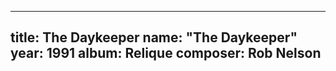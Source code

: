 
---
title: The Daykeeper
name: "The Daykeeper"
year:  1991
album: Relique
composer: Rob Nelson
---
